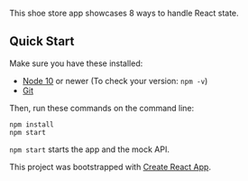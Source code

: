 This shoe store app showcases 8 ways to handle React state.

## Quick Start

Make sure you have these installed:

- [Node 10](http://nodejs.org) or newer (To check your version: `npm -v`)
- [Git](http://git-scm.com)

Then, run these commands on the command line:

```
npm install
npm start
```

`npm start` starts the app and the mock API.

This project was bootstrapped with [Create React App](https://github.com/facebook/create-react-app).
